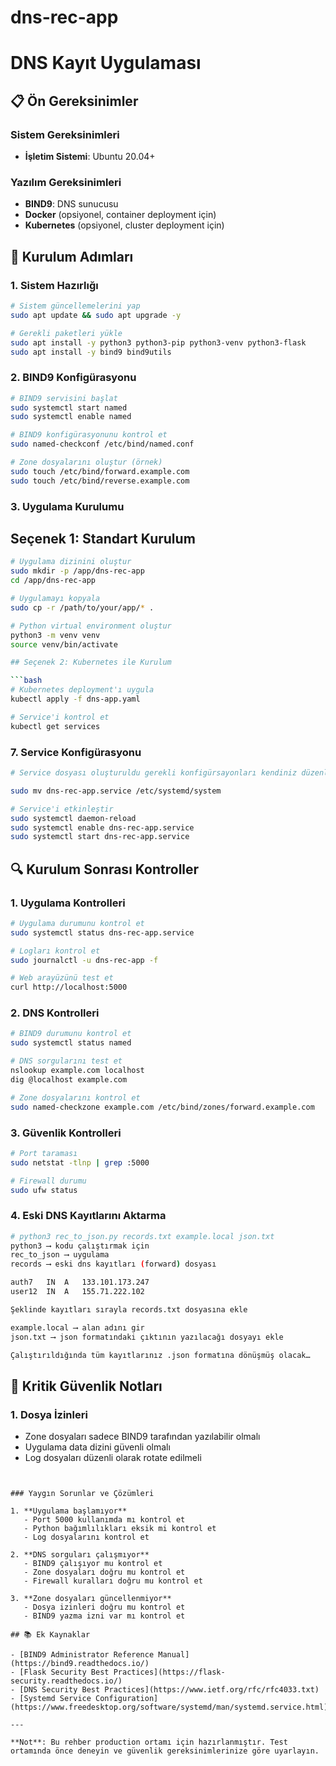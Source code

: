 # dns-rec-app
# DNS Kayıt Uygulaması 

## 📋 Ön Gereksinimler

### Sistem Gereksinimleri
- **İşletim Sistemi**: Ubuntu 20.04+

### Yazılım Gereksinimleri
- **BIND9**: DNS sunucusu
- **Docker** (opsiyonel, container deployment için)
- **Kubernetes** (opsiyonel, cluster deployment için)

## 🔧 Kurulum Adımları

### 1. Sistem Hazırlığı

```bash
# Sistem güncellemelerini yap
sudo apt update && sudo apt upgrade -y

# Gerekli paketleri yükle
sudo apt install -y python3 python3-pip python3-venv python3-flask
sudo apt install -y bind9 bind9utils
```

### 2. BIND9 Konfigürasyonu

```bash
# BIND9 servisini başlat
sudo systemctl start named
sudo systemctl enable named

# BIND9 konfigürasyonunu kontrol et
sudo named-checkconf /etc/bind/named.conf

# Zone dosyalarını oluştur (örnek)
sudo touch /etc/bind/forward.example.com
sudo touch /etc/bind/reverse.example.com
```

### 3. Uygulama Kurulumu

## Seçenek 1: Standart Kurulum

```bash
# Uygulama dizinini oluştur
sudo mkdir -p /app/dns-rec-app
cd /app/dns-rec-app

# Uygulamayı kopyala
sudo cp -r /path/to/your/app/* .

# Python virtual environment oluştur
python3 -m venv venv
source venv/bin/activate

## Seçenek 2: Kubernetes ile Kurulum

```bash
# Kubernetes deployment'ı uygula
kubectl apply -f dns-app.yaml

# Service'i kontrol et
kubectl get services

```

### 7. Service Konfigürasyonu

```bash
# Service dosyası oluşturuldu gerekli konfigürsayonları kendiniz düzenleyebilirsiniz

sudo mv dns-rec-app.service /etc/systemd/system

```


```bash
# Service'i etkinleştir
sudo systemctl daemon-reload
sudo systemctl enable dns-rec-app.service
sudo systemctl start dns-rec-app.service
```

## 🔍 Kurulum Sonrası Kontroller

### 1. Uygulama Kontrolleri

```bash
# Uygulama durumunu kontrol et
sudo systemctl status dns-rec-app.service

# Logları kontrol et
sudo journalctl -u dns-rec-app -f

# Web arayüzünü test et
curl http://localhost:5000
```

### 2. DNS Kontrolleri

```bash
# BIND9 durumunu kontrol et
sudo systemctl status named

# DNS sorgularını test et
nslookup example.com localhost
dig @localhost example.com

# Zone dosyalarını kontrol et
sudo named-checkzone example.com /etc/bind/zones/forward.example.com
```

### 3. Güvenlik Kontrolleri

```bash
# Port taraması
sudo netstat -tlnp | grep :5000

# Firewall durumu
sudo ufw status
```

### 4. Eski DNS Kayıtlarını Aktarma
```bash
# python3 rec_to_json.py records.txt example.local json.txt 
python3 ⟶ kodu çalıştırmak için
rec_to_json ⟶ uygulama 
records ⟶ eski dns kayıtları (forward) dosyası

auth7	IN	A	133.101.173.247
user12	IN	A	155.71.222.102 

Şeklinde kayıtları sırayla records.txt dosyasına ekle 

example.local ⟶ alan adını gir 
json.txt ⟶ json formatındaki çıktının yazılacağı dosyayı ekle 

Çalıştırıldığında tüm kayıtlarınız .json formatına dönüşmüş olacak…
```

## 🚨 Kritik Güvenlik Notları


### 1. Dosya İzinleri
- Zone dosyaları sadece BIND9 tarafından yazılabilir olmalı
- Uygulama data dizini güvenli olmalı
- Log dosyaları düzenli olarak rotate edilmeli


```


### Yaygın Sorunlar ve Çözümleri

1. **Uygulama başlamıyor**
   - Port 5000 kullanımda mı kontrol et
   - Python bağımlılıkları eksik mi kontrol et
   - Log dosyalarını kontrol et

2. **DNS sorguları çalışmıyor**
   - BIND9 çalışıyor mu kontrol et
   - Zone dosyaları doğru mu kontrol et
   - Firewall kuralları doğru mu kontrol et

3. **Zone dosyaları güncellenmiyor**
   - Dosya izinleri doğru mu kontrol et
   - BIND9 yazma izni var mı kontrol et

## 📚 Ek Kaynaklar

- [BIND9 Administrator Reference Manual](https://bind9.readthedocs.io/)
- [Flask Security Best Practices](https://flask-security.readthedocs.io/)
- [DNS Security Best Practices](https://www.ietf.org/rfc/rfc4033.txt)
- [Systemd Service Configuration](https://www.freedesktop.org/software/systemd/man/systemd.service.html)

---

**Not**: Bu rehber production ortamı için hazırlanmıştır. Test ortamında önce deneyin ve güvenlik gereksinimlerinize göre uyarlayın. 